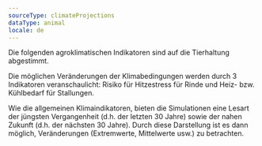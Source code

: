 ```yaml
---
sourceType: climateProjections
dataType: animal
locale: de
---
```



Die folgenden agroklimatischen Indikatoren sind auf die Tierhaltung abgestimmt.

Die möglichen Veränderungen der Klimabedingungen werden durch 3 Indikatoren
veranschaulicht: Risiko für Hitzestress für Rinde und Heiz- bzw. Kühlbedarf für
Stallungen.

Wie die allgemeinen Klimaindikatoren, bieten die Simulationen eine Lesart der
jüngsten Vergangenheit (d.h. der letzten 30 Jahre) sowie der nahen Zukunft
(d.h. der nächsten 30 Jahre). Durch diese Darstellung ist es dann möglich,
Veränderungen (Extremwerte, Mittelwerte usw.) zu betrachten.